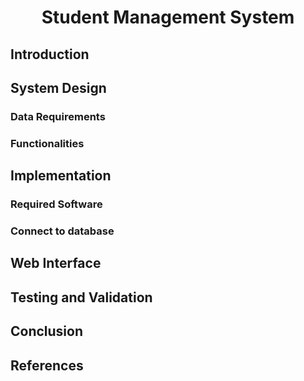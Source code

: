 <h1 align='center'>Student Management System</h1>




## Introduction

## System Design

### Data Requirements


### Functionalities

## Implementation

### Required Software


### Connect to database

## Web Interface


## Testing and Validation


## Conclusion

## References


